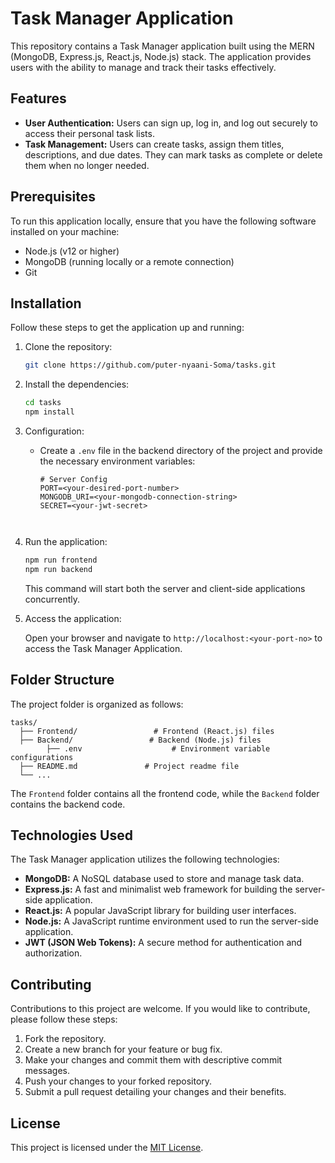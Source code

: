 # Task Manager Application

This repository contains a Task Manager application built using the MERN (MongoDB, Express.js, React.js, Node.js) stack. The application provides users with the ability to manage and track their tasks effectively.

## Features

- **User Authentication:** Users can sign up, log in, and log out securely to access their personal task lists.
- **Task Management:** Users can create tasks, assign them titles, descriptions, and due dates. They can mark tasks as complete or delete them when no longer needed.


## Prerequisites

To run this application locally, ensure that you have the following software installed on your machine:

- Node.js (v12 or higher)
- MongoDB (running locally or a remote connection)
- Git

## Installation

Follow these steps to get the application up and running:

1. Clone the repository:

   ```bash
   git clone https://github.com/puter-nyaani-Soma/tasks.git
   ```

2. Install the dependencies:

   ```bash
   cd tasks
   npm install
   ```

3. Configuration:

   - Create a `.env` file in the backend directory of the project and provide the necessary environment variables:

     ```plaintext
     # Server Config
     PORT=<your-desired-port-number>
     MONGODB_URI=<your-mongodb-connection-string>
     SECRET=<your-jwt-secret>

  

4. Run the application:

   ```bash
   npm run frontend
   npm run backend
   ```

   This command will start both the server and client-side applications concurrently.

5. Access the application:

   Open your browser and navigate to `http://localhost:<your-port-no>` to access the Task Manager Application.

## Folder Structure

The project folder is organized as follows:

```
tasks/
  ├── Frontend/                 # Frontend (React.js) files
  ├── Backend/                 # Backend (Node.js) files
        ├── .env                    # Environment variable configurations
  ├── README.md               # Project readme file
  └── ...
```

The `Frontend` folder contains all the frontend code, while the `Backend` folder contains the backend code.

## Technologies Used

The Task Manager application utilizes the following technologies:

- **MongoDB:** A NoSQL database used to store and manage task data.
- **Express.js:** A fast and minimalist web framework for building the server-side application.
- **React.js:** A popular JavaScript library for building user interfaces.
- **Node.js:** A JavaScript runtime environment used to run the server-side application.
- **JWT (JSON Web Tokens):** A secure method for authentication and authorization.

## Contributing

Contributions to this project are welcome. If you would like to contribute, please follow these steps:

1. Fork the repository.
2. Create a new branch for your feature or bug fix.
3. Make your changes and commit them with descriptive commit messages.
4. Push your changes to your forked repository.
5. Submit a pull request detailing your changes and their benefits.

## License

This project is licensed under the [MIT License](LICENSE).

